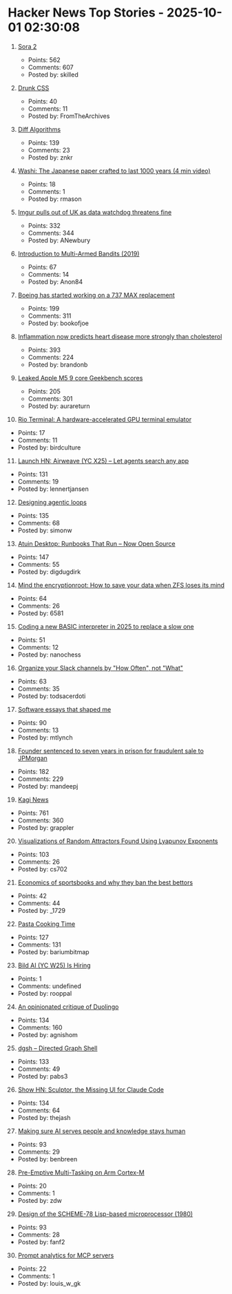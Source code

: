 # Hacker News Top Stories - 2025-10-01 02:30:08

1. [Sora 2](https://openai.com/index/sora-2/)
   - Points: 562
   - Comments: 607
   - Posted by: skilled

2. [Drunk CSS](https://shkspr.mobi/blog/2025/09/drunk-css/)
   - Points: 40
   - Comments: 11
   - Posted by: FromTheArchives

3. [Diff Algorithms](https://flo.znkr.io/diff/)
   - Points: 139
   - Comments: 23
   - Posted by: znkr

4. [Washi: The Japanese paper crafted to last 1000 years (4 min video)](https://www.bbc.com/reel/video/p0m4mg2j/washi-the-japanese-paper-crafted-to-last-1-000-years)
   - Points: 18
   - Comments: 1
   - Posted by: rmason

5. [Imgur pulls out of UK as data watchdog threatens fine](https://www.express.co.uk/news/uk/2115228/image-site-imgur-pulls-out)
   - Points: 332
   - Comments: 344
   - Posted by: ANewbury

6. [Introduction to Multi-Armed Bandits (2019)](https://arxiv.org/abs/1904.07272)
   - Points: 67
   - Comments: 14
   - Posted by: Anon84

7. [Boeing has started working on a 737 MAX replacement](https://www.wsj.com/business/airlines/boeing-has-started-working-on-a-737-max-replacement-40a110df)
   - Points: 199
   - Comments: 311
   - Posted by: bookofjoe

8. [Inflammation now predicts heart disease more strongly than cholesterol](https://www.empirical.health/blog/inflammation-and-heart-health/)
   - Points: 393
   - Comments: 224
   - Posted by: brandonb

9. [Leaked Apple M5 9 core Geekbench scores](https://browser.geekbench.com/v6/cpu/14173685)
   - Points: 205
   - Comments: 301
   - Posted by: aurareturn

10. [Rio Terminal: A hardware-accelerated GPU terminal emulator](https://rioterm.com/)
   - Points: 17
   - Comments: 11
   - Posted by: birdculture

11. [Launch HN: Airweave (YC X25) – Let agents search any app](https://github.com/airweave-ai/airweave)
   - Points: 131
   - Comments: 19
   - Posted by: lennertjansen

12. [Designing agentic loops](https://simonwillison.net/2025/Sep/30/designing-agentic-loops/)
   - Points: 135
   - Comments: 68
   - Posted by: simonw

13. [Atuin Desktop: Runbooks That Run – Now Open Source](https://blog.atuin.sh/atuin-desktop-open-source/)
   - Points: 147
   - Comments: 55
   - Posted by: digdugdirk

14. [Mind the encryptionroot: How to save your data when ZFS loses its mind](https://sambowman.tech/blog/posts/mind-the-encryptionroot-how-to-save-your-data-when-zfs-loses-its-mind/)
   - Points: 64
   - Comments: 26
   - Posted by: 6581

15. [Coding a new BASIC interpreter in 2025 to replace a slow one](https://nanochess.org/ecs_basic.html)
   - Points: 51
   - Comments: 12
   - Posted by: nanochess

16. [Organize your Slack channels by "How Often", not "What"](https://aggressivelyparaphrasing.me/2025/09/30/organize-your-slack-channels-by-how-often-not-what/)
   - Points: 63
   - Comments: 35
   - Posted by: todsacerdoti

17. [Software essays that shaped me](https://refactoringenglish.com/blog/software-essays-that-shaped-me/)
   - Points: 90
   - Comments: 13
   - Posted by: mtlynch

18. [Founder sentenced to seven years in prison for fraudulent sale to JPMorgan](https://www.cnn.com/2025/09/30/business/charlie-javice-frank-sentenced-jpmorgan-intl)
   - Points: 182
   - Comments: 229
   - Posted by: mandeepj

19. [Kagi News](https://blog.kagi.com/kagi-news)
   - Points: 761
   - Comments: 360
   - Posted by: grappler

20. [Visualizations of Random Attractors Found Using Lyapunov Exponents](https://paulbourke.net/fractals/lyapunov/)
   - Points: 103
   - Comments: 26
   - Posted by: cs702

21. [Economics of sportsbooks and why they ban the best bettors](https://www.dopaminemarkets.com/p/the-business-of-sports-betting-is)
   - Points: 42
   - Comments: 44
   - Posted by: _1729

22. [Pasta Cooking Time](https://www.jefftk.com/p/pasta-cooking-time)
   - Points: 127
   - Comments: 131
   - Posted by: bariumbitmap

23. [Bild AI (YC W25) Is Hiring](https://www.ycombinator.com/companies/bild-ai/jobs/m2ilR5L-founding-engineer-applied-ai)
   - Points: 1
   - Comments: undefined
   - Posted by: rooppal

24. [An opinionated critique of Duolingo](https://isomorphism.xyz/blog/2025/duolingo/)
   - Points: 134
   - Comments: 160
   - Posted by: agnishom

25. [dgsh – Directed Graph Shell](https://www2.dmst.aueb.gr/dds/sw/dgsh/)
   - Points: 133
   - Comments: 49
   - Posted by: pabs3

26. [Show HN: Sculptor, the Missing UI for Claude Code](https://imbue.com/sculptor/)
   - Points: 134
   - Comments: 64
   - Posted by: thejash

27. [Making sure AI serves people and knowledge stays human](https://diff.wikimedia.org/2025/09/30/making-sure-ai-serves-people-and-knowledge-stays-human-wikimedia-foundation-publishes-a-human-rights-impact-assessment-on-the-interaction-of-ai-and-machine-learning-with-wikimedia-projects/)
   - Points: 93
   - Comments: 29
   - Posted by: benbreen

28. [Pre-Emptive Multi-Tasking on Arm Cortex-M](https://thejpster.org.uk/blog/blog-2025-09-28/)
   - Points: 20
   - Comments: 1
   - Posted by: zdw

29. [Design of the SCHEME-78 Lisp-based microprocessor (1980)](https://dl.acm.org/doi/10.1145/359024.359031)
   - Points: 93
   - Comments: 28
   - Posted by: fanf2

30. [Prompt analytics for MCP servers](https://hyprmcp.com/blog/mcp-server-prompt-analytics/)
   - Points: 22
   - Comments: 1
   - Posted by: louis_w_gk

